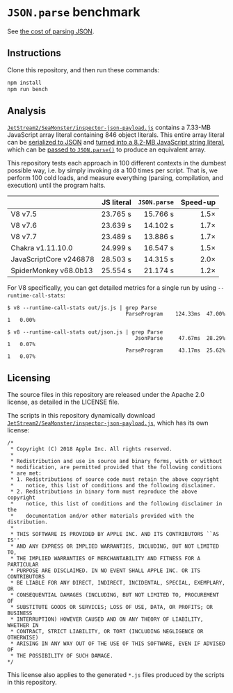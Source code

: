 # `JSON.parse` benchmark

See [the cost of parsing JSON](https://v8.dev/blog/cost-of-javascript-2019#json).

## Instructions

Clone this repository, and then run these commands:

```bash
npm install
npm run bench
```

## Analysis

[`JetStream2/SeaMonster/inspector-json-payload.js`](https://raw.githubusercontent.com/WebKit/webkit/ffdd2799d3237993354978b9d0cdd1d248fe3787/PerformanceTests/JetStream2/SeaMonster/inspector-json-payload.js) contains a 7.33-MB JavaScript array literal containing 846 object literals. This entire array literal can be [serialized to JSON](https://github.com/GoogleChromeLabs/json-parse-benchmark/blob/0178da2636d3c9ad71b8fd6662ec4de8f5879613/build.js#L18) and [turned into a 8.2-MB JavaScript string literal](https://github.com/GoogleChromeLabs/json-parse-benchmark/blob/0178da2636d3c9ad71b8fd6662ec4de8f5879613/build.js#L19), which can be [passed to `JSON.parse()`](https://github.com/GoogleChromeLabs/json-parse-benchmark/blob/0178da2636d3c9ad71b8fd6662ec4de8f5879613/build.js#L22) to produce an equivalent array.

This repository tests each approach in 100 different contexts in the dumbest possible way, i.e. by simply invoking `d8` a 100 times per script. That is, we perform 100 cold loads, and measure everything (parsing, compilation, and execution) until the program halts.

|                        | JS literal | `JSON.parse` | Speed-up |
| ---------------------- | ---------: | -----------: | -------: |
| V8 v7.5                |   23.765 s |     15.766 s |     1.5× |
| V8 v7.6                |   23.639 s |     14.102 s |     1.7× |
| V8 v7.7                |   23.489 s |     13.886 s |     1.7× |
| Chakra v1.11.10.0      |   24.999 s |     16.547 s |     1.5× |
| JavaScriptCore v246878 |   28.503 s |     14.315 s |     2.0× |
| SpiderMonkey v68.0b13  |   25.554 s |     21.174 s |     1.2× |

For V8 specifically, you can get detailed metrics for a single run by using `--runtime-call-stats`:

```
$ v8 --runtime-call-stats out/js.js | grep Parse
                                      ParseProgram    124.33ms  47.00%         1   0.00%

$ v8 --runtime-call-stats out/json.js | grep Parse
                                         JsonParse     47.67ms  28.29%         1   0.07%
                                      ParseProgram     43.17ms  25.62%         1   0.07%
```

## Licensing

The source files in this repository are released under the Apache 2.0 license, as detailed in the LICENSE file.

The scripts in this repository dynamically download [`JetStream2/SeaMonster/inspector-json-payload.js`](https://raw.githubusercontent.com/WebKit/webkit/ffdd2799d3237993354978b9d0cdd1d248fe3787/PerformanceTests/JetStream2/SeaMonster/inspector-json-payload.js), which has its own license:

```
/*
 * Copyright (C) 2018 Apple Inc. All rights reserved.
 *
 * Redistribution and use in source and binary forms, with or without
 * modification, are permitted provided that the following conditions
 * are met:
 * 1. Redistributions of source code must retain the above copyright
 *    notice, this list of conditions and the following disclaimer.
 * 2. Redistributions in binary form must reproduce the above copyright
 *    notice, this list of conditions and the following disclaimer in the
 *    documentation and/or other materials provided with the distribution.
 *
 * THIS SOFTWARE IS PROVIDED BY APPLE INC. AND ITS CONTRIBUTORS ``AS IS''
 * AND ANY EXPRESS OR IMPLIED WARRANTIES, INCLUDING, BUT NOT LIMITED TO,
 * THE IMPLIED WARRANTIES OF MERCHANTABILITY AND FITNESS FOR A PARTICULAR
 * PURPOSE ARE DISCLAIMED. IN NO EVENT SHALL APPLE INC. OR ITS CONTRIBUTORS
 * BE LIABLE FOR ANY DIRECT, INDIRECT, INCIDENTAL, SPECIAL, EXEMPLARY, OR
 * CONSEQUENTIAL DAMAGES (INCLUDING, BUT NOT LIMITED TO, PROCUREMENT OF
 * SUBSTITUTE GOODS OR SERVICES; LOSS OF USE, DATA, OR PROFITS; OR BUSINESS
 * INTERRUPTION) HOWEVER CAUSED AND ON ANY THEORY OF LIABILITY, WHETHER IN
 * CONTRACT, STRICT LIABILITY, OR TORT (INCLUDING NEGLIGENCE OR OTHERWISE)
 * ARISING IN ANY WAY OUT OF THE USE OF THIS SOFTWARE, EVEN IF ADVISED OF
 * THE POSSIBILITY OF SUCH DAMAGE.
*/
```

This license also applies to the generated `*.js` files produced by the scripts in this repository.
